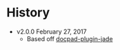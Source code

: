 # History

- v2.0.0 February 27, 2017
	- Based off [docpad-plugin-jade](https://github.com/docpad/docpad-plugin-jade/)